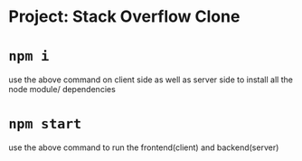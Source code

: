 # Project: Stack Overflow Clone

# `npm i`
use the above command on client side as well as server side to install all the node module/ dependencies

# `npm start`
use the above command to run the frontend(client) and backend(server)


